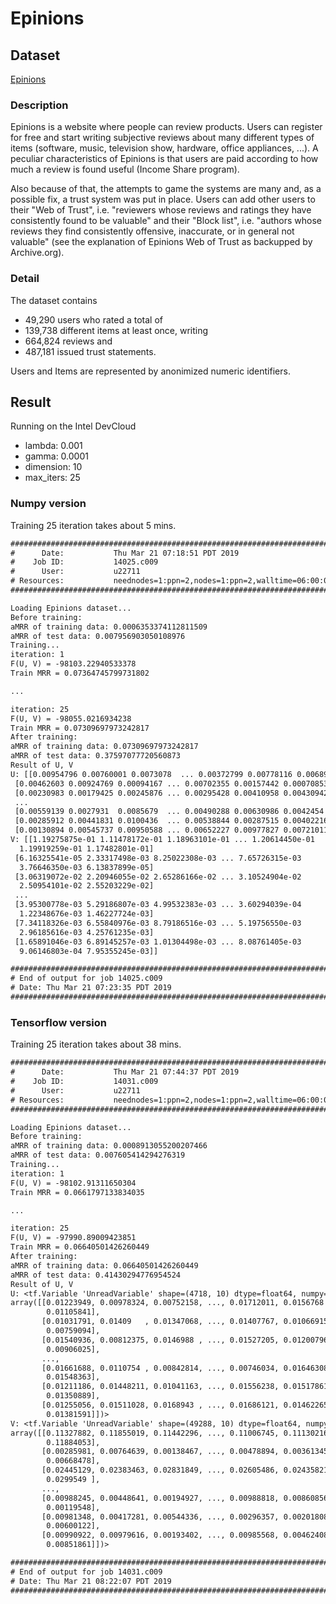 # Epinions

## Dataset

[Epinions](http://www.trustlet.org/epinions.html)

### Description

Epinions is a website where people can review products. Users can register for free and start writing subjective reviews about many different types of items (software, music, television show, hardware, office appliances, ...). A peculiar characteristics of Epinions is that users are paid according to how much a review is found useful (Income Share program).

Also because of that, the attempts to game the systems are many and, as a possible fix, a trust system was put in place. Users can add other users to their "Web of Trust", i.e. "reviewers whose reviews and ratings they have consistently found to be valuable" and their "Block list", i.e. "authors whose reviews they find consistently offensive, inaccurate, or in general not valuable" (see the explanation of Epinions Web of Trust as backupped by Archive.org).

### Detail

The dataset contains

* 49,290 users who rated a total of
* 139,738 different items at least once, writing
* 664,824 reviews and
* 487,181 issued trust statements.

Users and Items are represented by anonimized numeric identifiers.

## Result

Running on the Intel DevCloud

* lambda: 0.001
* gamma: 0.0001
* dimension: 10
* max_iters: 25

### Numpy version

Training 25 iteration takes about 5 mins.

```txt
########################################################################
#      Date:           Thu Mar 21 07:18:51 PDT 2019
#    Job ID:           14025.c009
#      User:           u22711
# Resources:           neednodes=1:ppn=2,nodes=1:ppn=2,walltime=06:00:00
########################################################################

Loading Epinions dataset...
Before training:
aMRR of training data: 0.0006353374112811509
aMRR of test data: 0.007956903050108976
Training...
iteration: 1
F(U, V) = -98103.22940533378
Train MRR = 0.07364745799731802

...

iteration: 25
F(U, V) = -98055.0216934238
Train MRR = 0.07309697973242817
After training:
aMRR of training data: 0.07309697973242817
aMRR of test data: 0.37597077720560873
Result of U, V
U: [[0.00954796 0.00760001 0.0073078  ... 0.00372799 0.00778116 0.00689704]
 [0.00462603 0.00924769 0.00094167 ... 0.00702355 0.00157442 0.00070853]
 [0.00230983 0.00179425 0.00245876 ... 0.00295428 0.00410958 0.00430942]
 ...
 [0.00559139 0.0027931  0.0085679  ... 0.00490288 0.00630986 0.0042454 ]
 [0.00285912 0.00441831 0.0100436  ... 0.00538844 0.00287515 0.00402216]
 [0.00130894 0.00545737 0.00950588 ... 0.00652227 0.00977827 0.00721011]]
V: [[1.19275875e-01 1.11478172e-01 1.18963101e-01 ... 1.20614450e-01
  1.19919259e-01 1.17482801e-01]
 [6.16325541e-05 2.33317498e-03 8.25022308e-03 ... 7.65726315e-03
  3.76646350e-03 6.13837899e-05]
 [3.06319072e-02 2.20946055e-02 2.65286166e-02 ... 3.10524904e-02
  2.50954101e-02 2.55203229e-02]
 ...
 [3.95300778e-03 5.29186807e-03 4.99532383e-03 ... 3.60294039e-04
  1.22348676e-03 1.46227724e-03]
 [7.34118326e-03 6.55840976e-03 8.79186516e-03 ... 5.19756550e-03
  2.96185616e-03 4.25761235e-03]
 [1.65891046e-03 6.89145257e-03 1.01304498e-03 ... 8.08761405e-03
  9.06146803e-04 7.95355245e-03]]

########################################################################
# End of output for job 14025.c009
# Date: Thu Mar 21 07:23:35 PDT 2019
########################################################################
```

### Tensorflow version

Training 25 iteration takes about 38 mins.

```txt
########################################################################
#      Date:           Thu Mar 21 07:44:37 PDT 2019
#    Job ID:           14031.c009
#      User:           u22711
# Resources:           neednodes=1:ppn=2,nodes=1:ppn=2,walltime=06:00:00
########################################################################

Loading Epinions dataset...
Before training:
aMRR of training data: 0.0008913055200207466
aMRR of test data: 0.007605414294276319
Training...
iteration: 1
F(U, V) = -98102.91311650304
Train MRR = 0.0661797133834035

...

iteration: 25
F(U, V) = -97990.89009423851
Train MRR = 0.06640501426260449
After training:
aMRR of training data: 0.06640501426260449
aMRR of test data: 0.41430294776954524
Result of U, V
U: <tf.Variable 'UnreadVariable' shape=(4718, 10) dtype=float64, numpy=
array([[0.01223949, 0.00978324, 0.00752158, ..., 0.01712011, 0.0156768 ,
        0.01105841],
       [0.01031791, 0.01409   , 0.01347068, ..., 0.01407767, 0.01066915,
        0.00759094],
       [0.01540936, 0.00812375, 0.0146988 , ..., 0.01527205, 0.01200796,
        0.00906025],
       ...,
       [0.01661688, 0.0110754 , 0.00842814, ..., 0.00746034, 0.01646308,
        0.01548363],
       [0.01211186, 0.01448211, 0.01041163, ..., 0.01556238, 0.01517861,
        0.01350889],
       [0.01255056, 0.01511028, 0.0168943 , ..., 0.01686121, 0.01462265,
        0.01381591]])>
V: <tf.Variable 'UnreadVariable' shape=(49288, 10) dtype=float64, numpy=
array([[0.11327882, 0.11855019, 0.11442296, ..., 0.11006745, 0.11130216,
        0.11884053],
       [0.00285981, 0.00764639, 0.00138467, ..., 0.00478894, 0.00361345,
        0.00668478],
       [0.02445129, 0.02383463, 0.02831849, ..., 0.02605486, 0.02435821,
        0.0299549 ],
       ...,
       [0.00988245, 0.00448641, 0.00194927, ..., 0.00988818, 0.00860856,
        0.00119548],
       [0.00981348, 0.00417281, 0.00544336, ..., 0.00296357, 0.00201808,
        0.00600122],
       [0.00990922, 0.00979616, 0.00193402, ..., 0.00985568, 0.00462408,
        0.00851861]])>

########################################################################
# End of output for job 14031.c009
# Date: Thu Mar 21 08:22:07 PDT 2019
########################################################################
```
